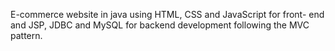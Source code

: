 E-commerce website in java using HTML, CSS and JavaScript for front- end and JSP, JDBC and MySQL for backend development following the MVC pattern.
